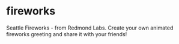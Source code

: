 # fireworks
Seattle Fireworks - from Redmond Labs. Create your own animated fireworks greeting and share it with your friends!
